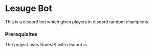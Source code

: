 # Leauge Bot

This is a discord bot which gives players in discord random champions.

### Prerequisites

The project uses NodeJS with discord.js.